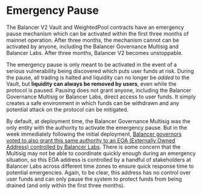 # Emergency Pause

The Balancer V2 Vault and WeightedPool contracts have an emergency pause mechanism which can be activated within the first three months of mainnet operation. After three months, the mechanism cannot can be activated by anyone, including the Balancer Governance Multisig and Balancer Labs. After three months, Balancer V2 becomes unstoppable.

The emergency pause is only meant to be activated in the event of a serious vulnerability being discovered which puts user funds at risk. During the pause, all trading is halted and liquidity can no longer be _added_ to the Vault, but **liquidity can always be removed by users**, even while the protocol is paused. Pausing does not grant anyone, including the Balancer Governance Multisig or Balancer Labs, direct access to user funds. It simply creates a safe environment in which funds can be withdrawn and any potential attack on the protocol can be mitigated.

By default, at deployment time, the Balancer Governance Multisig was the only entity with the authority to activate the emergency pause. But in the week immediately following the initial deployment, [Balancer governors voted to also grant this same authority to an EOA \(Externally Owned Address\) controlled by Balancer Labs](https://snapshot.org/#/balancer/proposal/Qma3oK8Ltq6YqLvh4xBc359LvYpkQ3b6kxhTCVMnDkHb1M). There is some concern that the Multisig may not be able to coordinate quickly enough during an emergency situation, so this EOA address is controlled by a handful of stakeholders at Balancer Labs across different time zones to ensure quick response time to potential emergencies. Again, to be clear, this address has no control over user funds and can only pause the system to protect funds from being drained \(and only within the first three months\).

